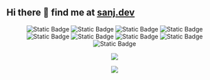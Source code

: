 ## Hi there 👋 find me at [sanj.dev](https://sanj.dev/gh)

<!--
**sanj2sanj/sanj2sanj** is a ✨ _special_ ✨ repository because its `README.md` (this file) appears on your GitHub profile.

Here are some ideas to get you started:

- 🔭 I’m currently working on ...
- 🌱 I’m currently learning ...
- 👯 I’m looking to collaborate on ...
- 🤔 I’m looking for help with ...
- 💬 Ask me about ...
- 📫 How to reach me: ...
- 😄 Pronouns: ...
- ⚡ Fun fact: ...
-->

<div align="center">

![Static Badge](https://img.shields.io/badge/Java-black?logo=java)
![Static Badge](https://img.shields.io/badge/Python-black?logo=python)
![Static Badge](https://img.shields.io/badge/Rust-black?logo=rust)
![Static Badge](https://img.shields.io/badge/GoogleCloudPlatform-black?logo=gcp)
![Static Badge](https://img.shields.io/badge/Polars-black?logo=polars)
![Static Badge](https://img.shields.io/badge/DuckDb-black?logo=DuckDb)
![Static Badge](https://img.shields.io/badge/PostgreSQL-black?logo=postgresql)
![Static Badge](https://img.shields.io/badge/Docker-black?logo=docker)
![Static Badge](https://img.shields.io/badge/Linux-black?logo=linux)

![](https://github-readme-streak-stats.herokuapp.com/?user=sanj2sanj&theme=dark&hide_border=false)

![](https://github-readme-stats.vercel.app/api/top-langs/?username=sanj2sanj&theme=dark&hide_border=false&include_all_commits=true&count_private=true&layout=compact)

</div>
